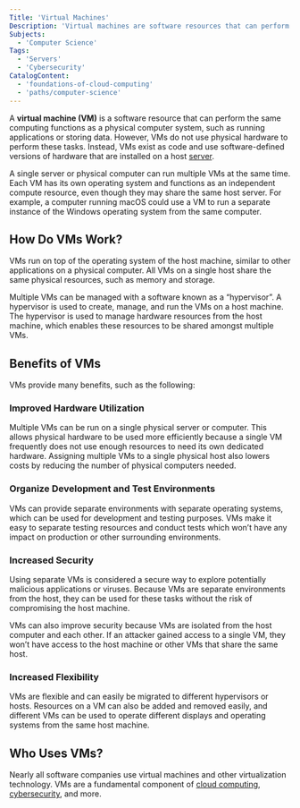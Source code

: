 ```yaml
---
Title: 'Virtual Machines'
Description: 'Virtual machines are software resources that can perform the same tasks as physical computers.'
Subjects:
  - 'Computer Science'
Tags:
  - 'Servers'
  - 'Cybersecurity'
CatalogContent:
  - 'foundations-of-cloud-computing'
  - 'paths/computer-science'
---
```


A **virtual machine (VM)** is a software resource that can perform the same computing functions as a physical computer system, such as running applications or storing data. However, VMs do not use physical hardware to perform these tasks. Instead, VMs exist as code and use software-defined versions of hardware that are installed on a host [server](https://www.codecademy.com/resources/docs/general/server).

A single server or physical computer can run multiple VMs at the same time. Each VM has its own operating system and functions as an independent compute resource, even though they may share the same host server. For example, a computer running macOS could use a VM to run a separate instance of the Windows operating system from the same computer.

## How Do VMs Work?

VMs run on top of the operating system of the host machine, similar to other applications on a physical computer. All VMs on a single host share the same physical resources, such as memory and storage.

Multiple VMs can be managed with a software known as a “hypervisor”. A hypervisor is used to create, manage, and run the VMs on a host machine. The hypervisor is used to manage hardware resources from the host machine, which enables these resources to be shared amongst multiple VMs.

## Benefits of VMs

VMs provide many benefits, such as the following:

### Improved Hardware Utilization

Multiple VMs can be run on a single physical server or computer. This allows physical hardware to be used more efficiently because a single VM frequently does not use enough resources to need its own dedicated hardware. Assigning multiple VMs to a single physical host also lowers costs by reducing the number of physical computers needed.

### Organize Development and Test Environments

VMs can provide separate environments with separate operating systems, which can be used for development and testing purposes. VMs make it easy to separate testing resources and conduct tests which won’t have any impact on production or other surrounding environments.

### Increased Security

Using separate VMs is considered a secure way to explore potentially malicious applications or viruses. Because VMs are separate environments from the host, they can be used for these tasks without the risk of compromising the host machine.

VMs can also improve security because VMs are isolated from the host computer and each other. If an attacker gained access to a single VM, they won’t have access to the host machine or other VMs that share the same host.

### Increased Flexibility

VMs are flexible and can easily be migrated to different hypervisors or hosts. Resources on a VM can also be added and removed easily, and different VMs can be used to operate different displays and operating systems from the same host machine.

## Who Uses VMs?

Nearly all software companies use virtual machines and other virtualization technology. VMs are a fundamental component of [cloud computing](https://www.codecademy.com/resources/docs/general/cloud-computing), [cybersecurity](https://www.codecademy.com/resources/docs/general/cybersecurity), and more.
